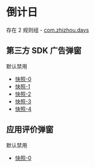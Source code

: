 # 倒计日

存在 2 规则组 - [com.zhizhou.days](/src/apps/com.zhizhou.days.ts)

## 第三方 SDK 广告弹窗

默认禁用

- [快照-0](https://i.gkd.li/import/12727499)
- [快照-1](https://i.gkd.li/import/12739678)
- [快照-2](https://i.gkd.li/import/12727528)
- [快照-3](https://i.gkd.li/import/12739703)
- [快照-4](https://i.gkd.li/import/12727546)

## 应用评价弹窗

默认禁用

- [快照-0](https://i.gkd.li/import/12744951)
